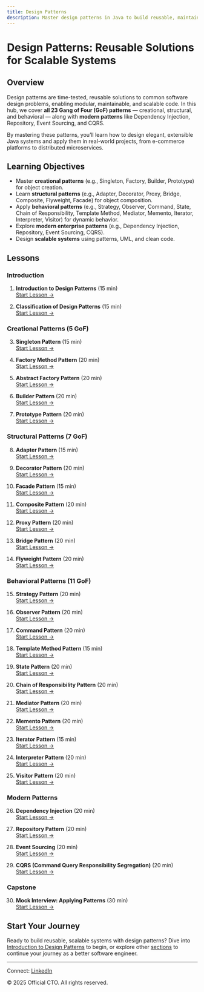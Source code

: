 ```yaml
---
title: Design Patterns
description: Master design patterns in Java to build reusable, maintainable systems, with 30 lessons covering all 23 GoF patterns, classification, and modern patterns like Dependency Injection, CQRS, and Event Sourcing for better software engineering.
---
```


# Design Patterns: Reusable Solutions for Scalable Systems

## Overview
Design patterns are time-tested, reusable solutions to common software design problems, enabling modular, maintainable, and scalable code. In this hub, we cover **all 23 Gang of Four (GoF) patterns** — creational, structural, and behavioral — along with **modern patterns** like Dependency Injection, Repository, Event Sourcing, and CQRS.  

By mastering these patterns, you’ll learn how to design elegant, extensible Java systems and apply them in real-world projects, from e-commerce platforms to distributed microservices.

## Learning Objectives
- Master **creational patterns** (e.g., Singleton, Factory, Builder, Prototype) for object creation.
- Learn **structural patterns** (e.g., Adapter, Decorator, Proxy, Bridge, Composite, Flyweight, Facade) for object composition.
- Apply **behavioral patterns** (e.g., Strategy, Observer, Command, State, Chain of Responsibility, Template Method, Mediator, Memento, Iterator, Interpreter, Visitor) for dynamic behavior.
- Explore **modern enterprise patterns** (e.g., Dependency Injection, Repository, Event Sourcing, CQRS).
- Design **scalable systems** using patterns, UML, and clean code.

## Lessons

### Introduction
1. **Introduction to Design Patterns** (15 min)  
   [Start Lesson →](/interview-section/design-patterns/intro-design-patterns)

2. **Classification of Design Patterns** (15 min)  
   [Start Lesson →](/interview-section/design-patterns/patterns-classification)

### Creational Patterns (5 GoF)
3. **Singleton Pattern** (15 min)  
   [Start Lesson →](/interview-section/design-patterns/singleton-pattern)

4. **Factory Method Pattern** (20 min)  
   [Start Lesson →](/interview-section/design-patterns/factory-method-pattern)

5. **Abstract Factory Pattern** (20 min)  
   [Start Lesson →](/interview-section/design-patterns/abstract-factory-pattern)

6. **Builder Pattern** (20 min)  
   [Start Lesson →](/interview-section/design-patterns/builder-pattern)

7. **Prototype Pattern** (20 min)  
   [Start Lesson →](/interview-section/design-patterns/prototype-pattern)

### Structural Patterns (7 GoF)
8. **Adapter Pattern** (15 min)  
   [Start Lesson →](/interview-section/design-patterns/adapter-pattern)

9. **Decorator Pattern** (20 min)  
   [Start Lesson →](/interview-section/design-patterns/decorator-pattern)

10. **Facade Pattern** (15 min)  
    [Start Lesson →](/interview-section/design-patterns/facade-pattern)

11. **Composite Pattern** (20 min)  
    [Start Lesson →](/interview-section/design-patterns/composite-pattern)

12. **Proxy Pattern** (20 min)  
    [Start Lesson →](/interview-section/design-patterns/proxy-pattern)

13. **Bridge Pattern** (20 min)  
    [Start Lesson →](/interview-section/design-patterns/bridge-pattern)

14. **Flyweight Pattern** (20 min)  
    [Start Lesson →](/interview-section/design-patterns/flyweight-pattern)

### Behavioral Patterns (11 GoF)
15. **Strategy Pattern** (20 min)  
    [Start Lesson →](/interview-section/design-patterns/strategy-pattern)

16. **Observer Pattern** (20 min)  
    [Start Lesson →](/interview-section/design-patterns/observer-pattern)

17. **Command Pattern** (20 min)  
    [Start Lesson →](/interview-section/design-patterns/command-pattern)

18. **Template Method Pattern** (15 min)  
    [Start Lesson →](/interview-section/design-patterns/template-method-pattern)

19. **State Pattern** (20 min)  
    [Start Lesson →](/interview-section/design-patterns/state-pattern)

20. **Chain of Responsibility Pattern** (20 min)  
    [Start Lesson →](/interview-section/design-patterns/chain-of-responsibility-pattern)

21. **Mediator Pattern** (20 min)  
    [Start Lesson →](/interview-section/design-patterns/mediator-pattern)

22. **Memento Pattern** (20 min)  
    [Start Lesson →](/interview-section/design-patterns/memento-pattern)

23. **Iterator Pattern** (15 min)  
    [Start Lesson →](/interview-section/design-patterns/iterator-pattern)

24. **Interpreter Pattern** (20 min)  
    [Start Lesson →](/interview-section/design-patterns/interpreter-pattern)

25. **Visitor Pattern** (20 min)  
    [Start Lesson →](/interview-section/design-patterns/visitor-pattern)

### Modern Patterns
26. **Dependency Injection** (20 min)  
    [Start Lesson →](/interview-section/design-patterns/dependency-injection)

27. **Repository Pattern** (20 min)  
    [Start Lesson →](/interview-section/design-patterns/repository-pattern)

28. **Event Sourcing** (20 min)  
    [Start Lesson →](/interview-section/design-patterns/event-sourcing-pattern)

29. **CQRS (Command Query Responsibility Segregation)** (20 min)  
    [Start Lesson →](/interview-section/design-patterns/cqrs-pattern)

### Capstone
30. **Mock Interview: Applying Patterns** (30 min)  
    [Start Lesson →](/interview-section/design-patterns/mock-interview-patterns)

## Start Your Journey
Ready to build reusable, scalable systems with design patterns? Dive into [Introduction to Design Patterns](/interview-section/design-patterns/intro-design-patterns) to begin, or explore other [sections](/interview-section/) to continue your journey as a better software engineer.

---

<footer>
  <p>Connect: <a href="https://www.linkedin.com/in/ravi-shankar-a725b0225/">LinkedIn</a></p>
  <p>&copy; 2025 Official CTO. All rights reserved.</p>
</footer>

